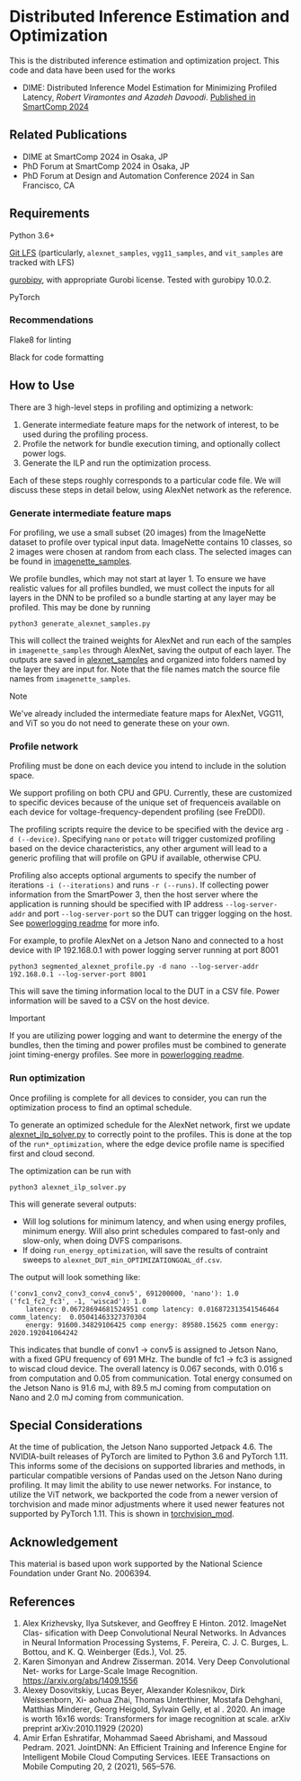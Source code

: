 # Distributed Inference Estimation and Optimization
This is the distributed inference estimation and optimization project. This code and data have been used for the works 

- DIME: Distributed Inference Model Estimation for Minimizing Profiled Latency, *Robert Viramontes and Azadeh Davoodi*. [Published in SmartComp 2024](https://doi.org/10.1109/SMARTCOMP61445.2024.00081)

## Related Publications

- DIME at SmartComp 2024 in Osaka, JP
- PhD Forum at SmartComp 2024 in Osaka, JP
- PhD Forum at Design and Automation Conference 2024 in San Francisco, CA

## Requirements

Python 3.6+

[Git LFS](https://git-lfs.com/) (particularly, `alexnet_samples`, `vgg11_samples`, and `vit_samples` are tracked with LFS)

[gurobipy](https://www.gurobi.com/documentation/current/refman/py_python_api_overview.html), with appropriate Gurobi license. Tested with gurobipy 10.0.2.

PyTorch

### Recommendations
Flake8 for linting

Black for code formatting

## How to Use
There are 3 high-level steps in profiling and optimizing a network:

1. Generate intermediate feature maps for the network of interest, to be used during the profiling process.
2. Profile the network for bundle execution timing, and optionally collect power logs.
3. Generate the ILP and run the optimization process.

Each of these steps roughly corresponds to a particular code file. We will discuss these steps in detail below, using AlexNet network as the reference. 

### Generate intermediate feature maps

For profiling, we use a small subset (20 images) from the ImageNette dataset to profile over typical input data. ImageNette contains 10 classes, so 2 images were chosen at random from each class. The selected images can be found in [imagenette_samples](imagenette_samples).

We profile bundles, which may not start at layer 1. To ensure we have realistic values for all profiles bundled, we must collect the inputs for all layers in the DNN to be profiled so a bundle starting at any layer may be profiled. This may be done by running
```
python3 generate_alexnet_samples.py
```
This will collect the trained weights for AlexNet and run each of the samples in `imagenette_samples` through AlexNet, saving the output of each layer. The outputs are saved in [alexnet_samples](alexnet_samples/) and organized into folders named by the layer they are input for. Note that the file names match the source file names from `imagenette_samples`.  

> [!NOTE]
> We've already included the intermediate feature maps for AlexNet, VGG11, and ViT so you do not need to generate these on your own. 

### Profile network
Profiling must be done on each device you intend to include in the solution space. 

We support profiling on both CPU and GPU. Currently, these are customized to specific devices because of the unique set of frequenceis available on each device for voltage-frequency-dependent profiling (see FreDDI). 

The profiling scripts require the device to be specified with the device arg `-d (--device)`. Specifying `nano` or `potato` will trigger customized profiling based on the device characteristics, any other argument will lead to a generic profiling that will profile on GPU if available, otherwise CPU. 

Profiling also accepts optional arguments to specify the number of iterations `-i (--iterations)` and runs `-r (--runs)`. If collecting power information from the SmartPower 3, then the host server where the application is running should be specified with IP address `--log-server-addr` and port `--log-server-port` so the DUT can trigger logging on the host. See [powerlogging readme](smartpower3/README.md) for more info.

For example, to profile AlexNet on a Jetson Nano and connected to a host device with IP 192.168.0.1 with power logging server running at port 8001

```
python3 segmented_alexnet_profile.py -d nano --log-server-addr 192.168.0.1 --log-server-port 8001
```

This will save the timing information local to the DUT in a CSV file. Power information will be saved to a CSV on the host device. 

> [!IMPORTANT]
> If you are utilizing power logging and want to determine the energy of the bundles, then the timing and power profiles must be combined to generate joint timing-energy profiles. See more in [powerlogging readme](smartpower3/README.md).


### Run optimization
Once profiling is complete for all devices to consider, you can run the optimization process to find an optimal schedule. 

To generate an optimized schedule for the AlexNet network, first we update [alexnet_ilp_solver.py](alexnet_ilp_solver.py) to correctly point to the profiles. This is done at the top of the `run*_optimization`, where the edge device profile name is specified first and cloud second. 

The optimization can be run with
```
python3 alexnet_ilp_solver.py
```

This will generate several outputs:
- Will log solutions for minimum latency, and when using energy profiles, minimum energy. Will also print schedules compared to fast-only and slow-only, when doing DVFS comparisons.
- If doing `run_energy_optimization`, will save the results of contraint sweeps to `alexnet_DUT_min_OPTIMIZATIONGOAL_df.csv`. 

The output will look something like:
```
('conv1_conv2_conv3_conv4_conv5', 691200000, 'nano'): 1.0
('fc1_fc2_fc3', -1, 'wiscad'): 1.0
    latency: 0.06728694681524951 comp latency: 0.016872313541546464 comm_latency:  0.05041463327370304
    energy: 91600.34829106425 comp energy: 89580.15625 comm energy: 2020.192041064242
```

This indicates that bundle of conv1 -> conv5 is assigned to Jetson Nano, with a fixed GPU frequency of 691 MHz. The bundle of fc1 -> fc3 is assigned to wiscad cloud device. The overall latency is 0.067 seconds, with 0.016 s from computation and 0.05 from communication. Total energy consumed on the Jetson Nano is 91.6 mJ, with 89.5 mJ coming from computation on Nano and 2.0 mJ coming from communication.


## Special Considerations
At the time of publication, the Jetson Nano supported Jetpack 4.6. The NVIDIA-built releases of PyTorch are limited to Python 3.6 and PyTorch 1.11. This informs some of the decisions on supported libraries and methods, in particular compatible versions of Pandas used on the Jetson Nano during profiling. It may limit the ability to use newer networks. For instance, to utilize the ViT network, we backported the code from a newer version of torchvision and made minor adjustments where it used newer features not supported by PyTorch 1.11. This is shown in [torchvision_mod](torchvision_mod).

## Acknowledgement
This material is based upon work supported by the National Science Foundation under Grant No. 2006394.

## References


1. Alex Krizhevsky, Ilya Sutskever, and Geoffrey E Hinton. 2012. ImageNet Clas-
sification with Deep Convolutional Neural Networks. In Advances in Neural
Information Processing Systems, F. Pereira, C. J. C. Burges, L. Bottou, and K. Q.
Weinberger (Eds.), Vol. 25.
2. Karen Simonyan and Andrew Zisserman. 2014. Very Deep Convolutional Net-
works for Large-Scale Image Recognition. https://arxiv.org/abs/1409.1556
3. Alexey Dosovitskiy, Lucas Beyer, Alexander Kolesnikov, Dirk Weissenborn, Xi-
aohua Zhai, Thomas Unterthiner, Mostafa Dehghani, Matthias Minderer, Georg
Heigold, Sylvain Gelly, et al . 2020. An image is worth 16x16 words: Transformers
for image recognition at scale. arXiv preprint arXiv:2010.11929 (2020)
4. Amir Erfan Eshratifar, Mohammad Saeed Abrishami, and Massoud Pedram. 2021.
JointDNN: An Efficient Training and Inference Engine for Intelligent Mobile
Cloud Computing Services. IEEE Transactions on Mobile Computing 20, 2 (2021),
565–576.
